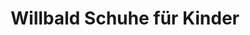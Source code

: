 ---
title: "Willbald Schuhe für Kinder"
url: /muenchen/willbald-schuhe-fuer-kinder/
shop: Schuhe
---